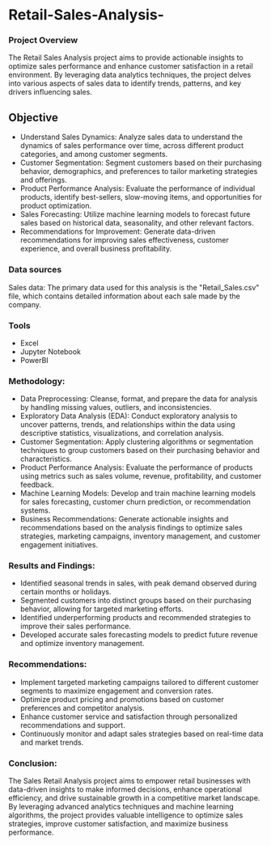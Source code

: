 # Retail-Sales-Analysis-

### Project Overview
The Retail Sales Analysis project aims to provide actionable insights to optimize sales performance and enhance customer satisfaction in a retail environment. By leveraging data analytics techniques, the project delves into various aspects of sales data to identify trends, patterns, and key drivers influencing sales.
## Objective
- Understand Sales Dynamics: Analyze sales data to understand the dynamics of sales performance over time, across different product categories, and among customer segments.
- Customer Segmentation: Segment customers based on their purchasing behavior, demographics, and preferences to tailor marketing strategies and offerings.
- Product Performance Analysis: Evaluate the performance of individual products, identify best-sellers, slow-moving items, and opportunities for product optimization.
- Sales Forecasting: Utilize machine learning models to forecast future sales based on historical data, seasonality, and other relevant factors.
- Recommendations for Improvement: Generate data-driven recommendations for improving sales effectiveness, customer experience, and overall business profitability.

### Data sources
Sales data: The primary data used for this analysis is the "Retail_Sales.csv" file, which contains detailed information about each sale made by the company.

### Tools
- Excel
- Jupyter Notebook
- PowerBI

### Methodology:

- Data Preprocessing: Cleanse, format, and prepare the data for analysis by handling missing values, outliers, and inconsistencies.
- Exploratory Data Analysis (EDA): Conduct exploratory analysis to uncover patterns, trends, and relationships within the data using descriptive statistics, visualizations, and correlation analysis.
- Customer Segmentation: Apply clustering algorithms or segmentation techniques to group customers based on their purchasing behavior and characteristics.
- Product Performance Analysis: Evaluate the performance of products using metrics such as sales volume, revenue, profitability, and customer feedback.
- Machine Learning Models: Develop and train machine learning models for sales forecasting, customer churn prediction, or recommendation systems.
- Business Recommendations: Generate actionable insights and recommendations based on the analysis findings to optimize sales strategies, marketing campaigns, inventory management, and customer engagement initiatives.

### Results and Findings:

- Identified seasonal trends in sales, with peak demand observed during certain months or holidays.
- Segmented customers into distinct groups based on their purchasing behavior, allowing for targeted marketing efforts.
- Identified underperforming products and recommended strategies to improve their sales performance.
- Developed accurate sales forecasting models to predict future revenue and optimize inventory management.

 ### Recommendations:

- Implement targeted marketing campaigns tailored to different customer segments to maximize engagement and conversion rates.
- Optimize product pricing and promotions based on customer preferences and competitor analysis.
- Enhance customer service and satisfaction through personalized recommendations and support.
- Continuously monitor and adapt sales strategies based on real-time data and market trends.


### Conclusion:
The Sales Retail Analysis project aims to empower retail businesses with data-driven insights to make informed decisions, enhance operational efficiency, and drive sustainable growth in a competitive market landscape. By leveraging advanced analytics techniques and machine learning algorithms, the project provides valuable intelligence to optimize sales strategies, improve customer satisfaction, and maximize business performance.

